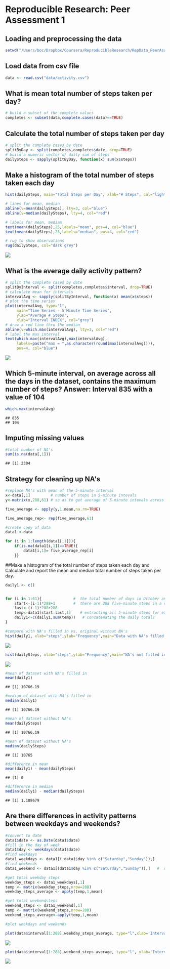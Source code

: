 # Reproducible Research: Peer Assessment 1

## Loading and preprocessing the data

```r
setwd("/Users/boc/Dropbox/Coursera/ReproducibleResearch/RepData_PeerAssessment1")
```

## Load data from csv file

```r
data <- read.csv("data/activity.csv")
```

## What is mean total number of steps taken per day?

```r
# build a subset of the complete values
completes <- subset(data,complete.cases(data)==TRUE)    
```

## Calculate the total number of steps taken per day  

```r
# split the complete cases by date  
splitByDay <- split(completes,completes$date, drop=TRUE)
# build a numeric vector w/ daily sum of steps
dailySteps <- sapply(splitByDay, function(x) sum(x$steps)) 
```

## Make a histogram of the total number of steps taken each day 

```r
hist(dailySteps, main="Total Steps per Day", xlab="# Steps", col="light grey")

# lines for mean, median
abline(v=mean(dailySteps), lty=3, col="blue") 
abline(v=median(dailySteps), lty=4, col="red") 

# labels for mean, mediam
text(mean(dailySteps),25,labels="mean", pos=4, col="blue") 
text(mean(dailySteps),23,labels="median", pos=4, col="red")  

# rug to show observations
rug(dailySteps, col="dark grey")                               
```

![](PA1_template_files/figure-html/unnamed-chunk-5-1.png) 

## What is the average daily activity pattern?

```r
# split the complete cases by date  
splitByInterval <- split(completes,completes$interval, drop=TRUE)  
# calculate mean for intervals
intervalAvg <- sapply(splitByInterval, function(x) mean(x$steps)) 
# plot the time series
plot(intervalAvg, type="l",  
     main="Time Series - 5 Minute Time Series", 
     ylab="Average # Steps", 
     xlab="Interval INDEX", col="grey") 
# draw a red line thru the median  
abline(v=which.max(intervalAvg), lty=3, col="red")  
# label the max interval
text(which.max(intervalAvg),max(intervalAvg),  
     labels=paste("max = ",as.character(round(max(intervalAvg)))), 
     pos=4, col="blue")                                               
```

![](PA1_template_files/figure-html/unnamed-chunk-6-1.png) 

## Which 5-minute interval, on average across all the days in the dataset, contains the maximum number of steps? Answer: Interval 835 with a value of 104

```r
which.max(intervalAvg)
```

```
## 835 
## 104
```

## Imputing missing values

```r
#total number of NA's
sum(is.na(data[,1]))                                     
```

```
## [1] 2304
```

## Strategy for cleaning up NA's

```r
#replace NA's with mean of the 5-minute interval
x<-data[,1]         # number of steps in 5-minute intevals
y<-matrix(x,288,61) # so as to get average of 5-minute intevals across all days  

five_average <- apply(y,1,mean,na.rm=TRUE)

five_average_rep<- rep(five_average,61)

#create copy of data
data1 <-data   

for (i in 1:length(data1[,1])){  
    if(is.na(data1[i,1])==TRUE){
        data1[i,1]= five_average_rep[i]  
    }}
```

##Make a histogram of the total number of steps taken each day and Calculate and report the mean and median total number of steps taken per day. 

```r
daily1 <- c()


for (i in 1:61){              #  the total number of days in October and November is 31+30=61
    start<-(i-1)*288+1        #  there are 288 five-minute steps in a day; 24*60/5=288
    last<-(i-1)*288+288
    temp<-data1[start:last,1]    # extracting all 5-minute steps for each day
    daily1<-c(daily1,sum(temp))   # concatenating the daily totals 
}
```


```r
#compare with NA's filled in vs. original without NA's 
hist(daily1, xlab="steps",ylab="Frequency",main="Data with NA's filled in",border='green')
```

![](PA1_template_files/figure-html/unnamed-chunk-11-1.png) 

```r
hist(dailySteps, xlab="steps",ylab="Frequency",main="NA's not filled in",border='purple')
```

![](PA1_template_files/figure-html/unnamed-chunk-11-2.png) 

```r
#mean of dataset with NA's filled in
mean(daily1)
```

```
## [1] 10766.19
```

```r
#median of dataset with NA's filled in
median(daily1)
```

```
## [1] 10766.19
```

```r
#mean of dataset without NA's
mean(dailySteps)
```

```
## [1] 10766.19
```

```r
#mean of dataset without NA's
median(dailySteps)
```

```
## [1] 10765
```

```r
#difference in mean
mean(daily1) - mean(dailySteps)
```

```
## [1] 0
```

```r
#difference in median
median(daily1) - median(dailySteps)
```

```
## [1] 1.188679
```
     
     
## Are there differences in activity patterns between weekdays and weekends?


```r
#convert to date
data1$date <- as.Date(data1$date)
#fill in the day of week
data1$day <- weekdays(data1$date)
#find weekdays
data1_weekdays <- data1[(!data1$day %in% c("Saturday","Sunday")),]  
#find weekends
data1_weekend <- data1[(data1$day %in% c("Saturday","Sunday")),]   #  weekend

#get total weekday steps
weekday_steps <- data1_weekdays[,1]
temp <- matrix(weekday_steps,nrow=288)
weekday_steps_average <- apply(temp,1,mean)

#get total weekendsteps
weekend_steps <- data1_weekend[,1]
temp <- matrix(weekend_steps,nrow=288)
weekend_steps_average<-apply(temp,1,mean)
```


```r
#plot weekdays and weekends

plot(data$interval[1:288],weekday_steps_average, type="l",xlab='Intervals',ylab="Number of steps",col='red',lwd=2, main="Weekday")
```

![](PA1_template_files/figure-html/unnamed-chunk-13-1.png) 

```r
plot(data$interval[1:288],weekend_steps_average, type="l", xlab='Intervals',ylab="number of steps",col='blue',lwd=2,main="Weekend")
```

![](PA1_template_files/figure-html/unnamed-chunk-13-2.png) 




